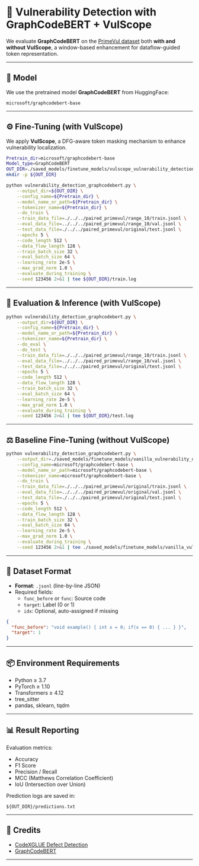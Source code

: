 # 🔐 Vulnerability Detection with GraphCodeBERT + VulScope

We evaluate **GraphCodeBERT** on the [PrimeVul dataset](https://github.com/SunHaozhe/PrimeVul) both **with and without VulScope**, a window-based enhancement for dataflow-guided token representation.

---

## 🧠 Model

We use the pretrained model **GraphCodeBERT** from HuggingFace:
```
microsoft/graphcodebert-base
```

---

## ⚙️ Fine-Tuning (with VulScope)

We apply **VulScope**, a DFG-aware token masking mechanism to enhance vulnerability localization.

```bash
Pretrain_dir=microsoft/graphcodebert-base
Model_type=GraphCodeBERT
OUT_DIR=./saved_models/finetune_models/vulscope_vulnerability_detection/${Model_type}
mkdir -p ${OUT_DIR}

python vulnerability_detection_graphcodebert.py \
    --output_dir=${OUT_DIR} \
    --config_name=${Pretrain_dir} \
    --model_name_or_path=${Pretrain_dir} \
    --tokenizer_name=${Pretrain_dir} \
    --do_train \
    --train_data_file=./../../paired_primevul/range_10/train.jsonl \
    --eval_data_file=../../../paired_primevul/range_10/val.jsonl \
    --test_data_file=./../../paired_primevul/original/test.jsonl \
    --epochs 5 \
    --code_length 512 \
    --data_flow_length 128 \
    --train_batch_size 32 \
    --eval_batch_size 64 \
    --learning_rate 2e-5 \
    --max_grad_norm 1.0 \
    --evaluate_during_training \
    --seed 123456 2>&1 | tee ${OUT_DIR}/train.log
```

---

## 🧪 Evaluation & Inference (with VulScope)

```bash
python vulnerability_detection_graphcodebert.py \
    --output_dir=${OUT_DIR} \
    --config_name=${Pretrain_dir} \
    --model_name_or_path=${Pretrain_dir} \
    --tokenizer_name=${Pretrain_dir} \
    --do_eval \
    --do_test \
    --train_data_file=./../../paired_primevul/range_10/train.jsonl \
    --eval_data_file=../../../paired_primevul/range_10/val.jsonl \
    --test_data_file=./../../paired_primevul/original/test.jsonl \
    --epochs 5 \
    --code_length 512 \
    --data_flow_length 128 \
    --train_batch_size 32 \
    --eval_batch_size 64 \
    --learning_rate 2e-5 \
    --max_grad_norm 1.0 \
    --evaluate_during_training \
    --seed 123456 2>&1 | tee ${OUT_DIR}/test.log
```

---

## ⚖️ Baseline Fine-Tuning (without VulScope)

```bash
python vulnerability_detection_graphcodebert.py \
    --output_dir=./saved_models/finetune_models/vanilla_vulnerability_detection/GraphCodeBERT \
    --config_name=microsoft/graphcodebert-base \
    --model_name_or_path=microsoft/graphcodebert-base \
    --tokenizer_name=microsoft/graphcodebert-base \
    --do_train \
    --train_data_file=./../../paired_primevul/original/train.jsonl \
    --eval_data_file=../../../paired_primevul/original/val.jsonl \
    --test_data_file=./../../paired_primevul/original/test.jsonl \
    --epochs 5 \
    --code_length 512 \
    --data_flow_length 128 \
    --train_batch_size 32 \
    --eval_batch_size 64 \
    --learning_rate 2e-5 \
    --max_grad_norm 1.0 \
    --evaluate_during_training \
    --seed 123456 2>&1 | tee ./saved_models/finetune_models/vanilla_vulnerability_detection/GraphCodeBERT/test.log
```

---

## 🧾 Dataset Format

- **Format**: `.jsonl` (line-by-line JSON)
- Required fields:
  - `func_before` or `func`: Source code
  - `target`: Label (0 or 1)
  - `idx`: Optional, auto-assigned if missing

```json
{
  "func_before": "void example() { int x = 0; if(x == 0) { ... } }",
  "target": 1
}
```

---

## 📦 Environment Requirements

- Python ≥ 3.7
- PyTorch ≥ 1.10
- Transformers ≥ 4.12
- tree_sitter
- pandas, sklearn, tqdm

---

## 📊 Result Reporting

Evaluation metrics:
- Accuracy
- F1 Score
- Precision / Recall
- MCC (Matthews Correlation Coefficient)
- IoU (Intersection over Union)

Prediction logs are saved in:
```
${OUT_DIR}/predictions.txt
```

---

## 🙌 Credits

- [CodeXGLUE Defect Detection](https://github.com/microsoft/CodeXGLUE)
- [GraphCodeBERT](https://github.com/microsoft/CodeBERT)

---

